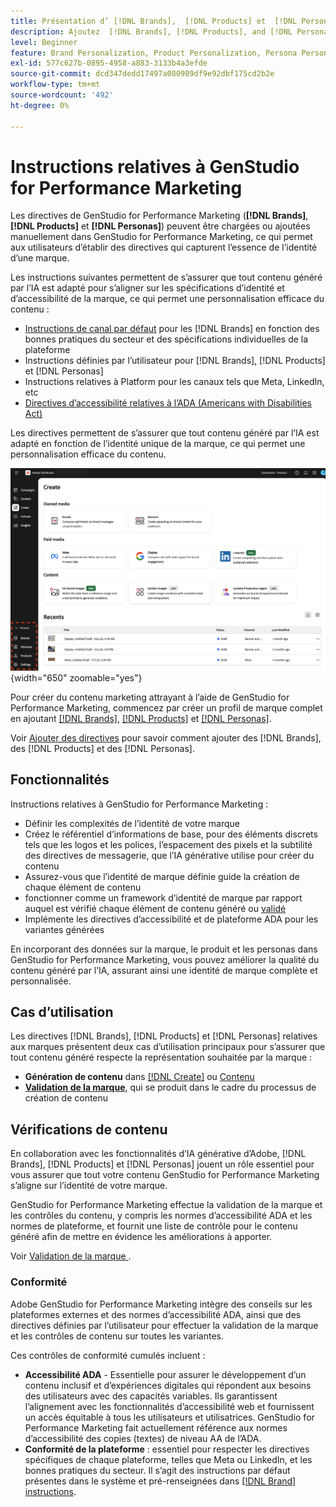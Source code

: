```yaml
---
title: Présentation d’ [!DNL Brands],  [!DNL Products] et  [!DNL Personas]
description: Ajoutez  [!DNL Brands], [!DNL Products], and [!DNL Personas]  à GenStudio for Performance Marketing pour créer un profil de marque complet qui inclut tous les aspects de la représentation d’une marque.
level: Beginner
feature: Brand Personalization, Product Personalization, Persona Personalization, Variant Generation, Generative AI
exl-id: 577c627b-0895-4958-a883-3133b4a3efde
source-git-commit: dcd347dedd17497a080989df9e92dbf175cd2b2e
workflow-type: tm+mt
source-wordcount: '492'
ht-degree: 0%

---
```


# Instructions relatives à GenStudio for Performance Marketing

Les directives de GenStudio for Performance Marketing (**[!DNL Brands]**, **[!DNL Products]** et **[!DNL Personas]**) peuvent être chargées ou ajoutées manuellement dans GenStudio for Performance Marketing, ce qui permet aux utilisateurs d’établir des directives qui capturent l’essence de l’identité d’une marque.

Les instructions suivantes permettent de s’assurer que tout contenu généré par l’IA est adapté pour s’aligner sur les spécifications d’identité et d’accessibilité de la marque, ce qui permet une personnalisation efficace du contenu :

* [Instructions de canal par défaut](/help/user-guide/guidelines/brands.md#default-channel-guidelines) pour les [!DNL Brands] en fonction des bonnes pratiques du secteur et des spécifications individuelles de la plateforme
* Instructions définies par l’utilisateur pour [!DNL Brands], [!DNL Products] et [!DNL Personas]
* Instructions relatives à Platform pour les canaux tels que Meta, LinkedIn, etc
* [Directives d’accessibilité relatives à l’ADA (Americans with Disabilities Act)](#compliance)

Les directives permettent de s’assurer que tout contenu généré par l’IA est adapté en fonction de l’identité unique de la marque, ce qui permet une personnalisation efficace du contenu.

![Recommandations dans GenStudio for Performance Marketing](/help/assets/guidelines.png){width="650" zoomable="yes"}

Pour créer du contenu marketing attrayant à l’aide de GenStudio for Performance Marketing, commencez par créer un profil de marque complet en ajoutant [[!DNL Brands]](/help/user-guide/guidelines/brands.md), [[!DNL Products]](/help/user-guide/guidelines/products.md) et [[!DNL Personas]](/help/user-guide/guidelines/personas.md).

Voir [Ajouter des directives](/help/user-guide/guidelines/add-guidelines.md) pour savoir comment ajouter des [!DNL Brands], des [!DNL Products] et des [!DNL Personas].

## Fonctionnalités

Instructions relatives à GenStudio for Performance Marketing :

* Définir les complexités de l’identité de votre marque
* Créez le référentiel d’informations de base, pour des éléments discrets tels que les logos et les polices, l’espacement des pixels et la subtilité des directives de messagerie, que l’IA générative utilise pour créer du contenu
* Assurez-vous que l’identité de marque définie guide la création de chaque élément de contenu
* fonctionner comme un framework d’identité de marque par rapport auquel est vérifié chaque élément de contenu généré ou [validé](#content-checks)
* Implémente les directives d’accessibilité et de plateforme ADA pour les variantes générées

En incorporant des données sur la marque, le produit et les personas dans GenStudio for Performance Marketing, vous pouvez améliorer la qualité du contenu généré par l’IA, assurant ainsi une identité de marque complète et personnalisée.

## Cas d’utilisation

Les directives [!DNL Brands], [!DNL Products] et [!DNL Personas] relatives aux marques présentent deux cas d’utilisation principaux pour s’assurer que tout contenu généré respecte la représentation souhaitée par la marque :

* **Génération de contenu** dans [[!DNL Create]](/help/user-guide/create/overview.md) ou [Contenu](/help/user-guide/content/overview.md)
* [**Validation de la marque**](#content-checks), qui se produit dans le cadre du processus de création de contenu

## Vérifications de contenu

En collaboration avec les fonctionnalités d’IA générative d’Adobe, [!DNL Brands], [!DNL Products] et [!DNL Personas] jouent un rôle essentiel pour vous assurer que tout votre contenu GenStudio for Performance Marketing s’aligne sur l’identité de votre marque.

GenStudio for Performance Marketing effectue la validation de la marque et les contrôles du contenu, y compris les normes d’accessibilité ADA et les normes de plateforme, et fournit une liste de contrôle pour le contenu généré afin de mettre en évidence les améliorations à apporter.

Voir [ Validation de la marque ](/help/user-guide/guidelines/brand-validation.md).

### Conformité

Adobe GenStudio for Performance Marketing intègre des conseils sur les plateformes externes et des normes d’accessibilité ADA, ainsi que des directives définies par l’utilisateur pour effectuer la validation de la marque et les contrôles de contenu sur toutes les variantes.

Ces contrôles de conformité cumulés incluent :

* **Accessibilité ADA** - Essentielle pour assurer le développement d’un contenu inclusif et d’expériences digitales qui répondent aux besoins des utilisateurs avec des capacités variables. Ils garantissent l’alignement avec les fonctionnalités d’accessibilité web et fournissent un accès équitable à tous les utilisateurs et utilisatrices. GenStudio for Performance Marketing fait actuellement référence aux normes d’accessibilité des copies (textes) de niveau AA de l’ADA.
* **Conformité de la plateforme** : essentiel pour respecter les directives spécifiques de chaque plateforme, telles que Meta ou LinkedIn, et les bonnes pratiques du secteur. Il s’agit des instructions par défaut présentes dans le système et pré-renseignées dans [[!DNL Brand] instructions](/help/user-guide/guidelines/brands.md#brands-guidelines).
